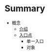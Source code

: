 # Summary

* 概念
  * [介绍](concepts/introduction.md)
  * [入口点](concepts/entry_points/index.md)
  	 * 单一入口
  	 * 对象

